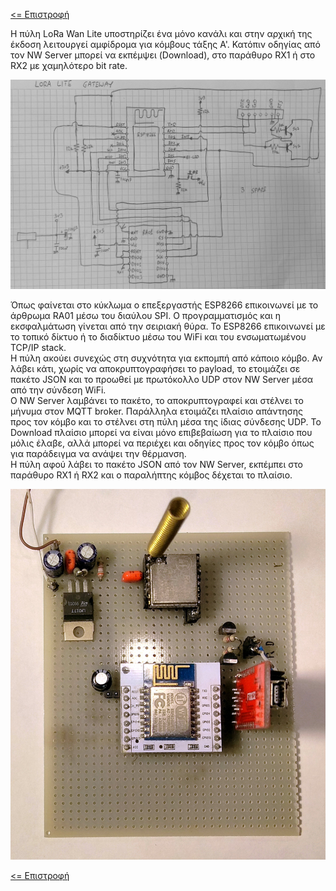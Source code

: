 <a href="../README.md"><= Επιστροφή</a><br>

  Η πύλη LoRa Wan Lite υποστηρίζει ένα μόνο κανάλι και στην αρχική της έκδοση λειτουργεί αμφίδρομα για κόμβους τάξης Α'. Κατόπιν οδηγίας από τον NW Server μπορεί να εκπέμψει (Download), στο παράθυρο RX1 ή στο RX2 με χαμηλότερο bit rate.
<p align="center"><img src="../LoRaWan_Lite/ESP_GATEWAY/Hardware/schematic.jpg" width="800"></p>
Όπως φαίνεται στο κύκλωμα ο επεξεργαστής ESP8266 επικοινωνεί με το άρθρωμα RA01 μέσω του διαύλου SPI. Ο προγραμματισμός και η εκσφαλμάτωση γίνεται από την σειριακή θύρα. Το ESP8266 επικοινωνεί με το τοπικό δίκτυο ή το διαδίκτυο μέσω του WiFi και του ενσωματωμένου TCP/IP stack.<br>
Η πύλη ακούει συνεχώς στη συχνότητα για εκπομπή από κάποιο κόμβο. Αν λάβει κάτι, χωρίς να αποκρυπτογραφήσει το payload, το ετοιμάζει σε πακέτο JSON και το προωθεί με πρωτόκολλο UDP στον NW Server μέσα από την σύνδεση WiFi.<br>
Ο NW Server λαμβάνει το πακέτο, το αποκρυπτογραφεί και στέλνει το μήνυμα στον MQTT broker. Παράλληλα ετοιμάζει πλαίσιο απάντησης προς τον κόμβο και το στέλνει στη πύλη μέσα της ίδιας σύνδεσης UDP. Το Download πλαίσιο μπορεί να είναι μόνο επιβεβαίωση για το πλαίσιο που μόλις έλαβε, αλλά μπορεί να περιέχει και οδηγίες προς τον κόμβο όπως για παράδειγμα να ανάψει την θέρμανση. <br>
Η πύλη αφού λάβει το πακέτο JSON από τον NW Server, εκπέμπει στο παράθυρο RX1 ή RX2 και ο παραλήπτης κόμβος δέχεται το πλαίσιο.
  
<p align="center"><img src="../LoRaWan_Lite/ESP_GATEWAY/Hardware/LoRa_Gateway.jpg" width="800"></p>
<a href="../README.md"><= Επιστροφή</a>
